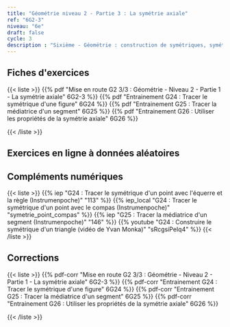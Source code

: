 ```yaml
---
title: "Géométrie niveau 2 - Partie 3 : La symétrie axiale"
ref: "6G2-3"
niveau: "6e"
draft: false
cycle: 3
description : "Sixième - Géométrie : construction de symétriques, symétrie axiale"
---
```


<h2 class="ui horizontal divider header"> Fiches d'exercices</h2>


{{< liste >}}
	{{% pdf "Mise en route G2 3/3 : Géométrie - Niveau 2 - Partie 1 - La symétrie axiale" 6G2-3 %}}
	{{% pdf "Entrainement G24 : Tracer le symétrique d'une figure" 6G24 %}}
	{{% pdf "Entrainement G25 : Tracer la médiatrice d'un segment" 6G25 %}}
	{{% pdf "Entrainement G26 : Utiliser les propriétés de la symétrie axiale" 6G26 %}}

{{< /liste >}}

<div class="ui hidden divider"></div>
<div class="ui hidden divider"></div>

<h2 class="ui horizontal divider header">Exercices en ligne à données aléatoires</h2>
<div class="ui middle aligned animated selection divided list" id="MenuDesExercices">
</div>


<script type="module">
    import {listeTheme} from "/modules/menuDesExercicesDisponibles.js";
    document.getElementById('MenuDesExercices').innerHTML=listeTheme('6G24')+listeTheme('6G25')+listeTheme('6G26')
</script>

<div class="ui hidden divider"></div>
<div class="ui hidden divider"></div>

<h2 class="ui horizontal divider header"> Compléments numériques</h2>


{{< liste >}}
	{{% iep "G24 : Tracer le symétrique d'un point avec l'équerre et la règle (Instrumenpoche)" "113" %}}
	{{% iep_local "G24 : Tracer le symétrique d'un point avec le compas (Instrumenpoche)" "symetrie_point_compas" %}}
	{{% iep "G25 : Tracer la médiatrice d'un segment (Instrumenpoche)" "146" %}}
	{{% youtube "G24 : Construire le symétrique d'un triangle (vidéo de Yvan Monka)" "sRcgsiPeIq4" %}}
{{< /liste >}}

<div class="ui hidden divider"></div>
<div class="ui hidden divider"></div>

<h2 class="ui horizontal divider header"> Corrections</h2>

{{< liste >}}
	{{% pdf-corr "Mise en route G2 3/3 : Géométrie - Niveau 2 - Partie 1 - La symétrie axiale" 6G2-3 %}}
	{{% pdf-corr "Entrainement G24 : Tracer le symétrique d'une figure" 6G24 %}}
	{{% pdf-corr "Entrainement G25 : Tracer la médiatrice d'un segment" 6G25 %}}
	{{% pdf-corr "Entrainement G26 : Utiliser les propriétés de la symétrie axiale" 6G26 %}}
	
{{< /liste >}}


